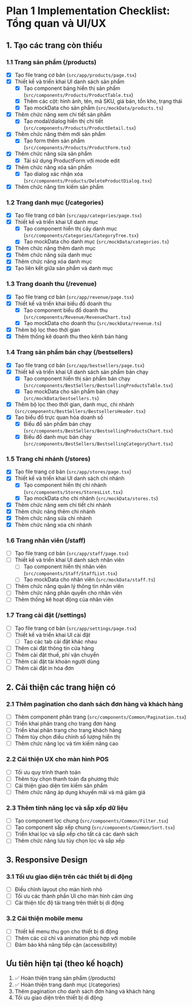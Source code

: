 # Plan 1 Implementation Checklist: Tổng quan và UI/UX

## 1. Tạo các trang còn thiếu

### 1.1 Trang sản phẩm (/products)
- [x] Tạo file trang cơ bản (`src/app/products/page.tsx`)
- [x] Thiết kế và triển khai UI danh sách sản phẩm
  - [x] Tạo component bảng hiển thị sản phẩm (`src/components/Products/ProductTable.tsx`)
  - [x] Thêm các cột: hình ảnh, tên, mã SKU, giá bán, tồn kho, trạng thái
  - [x] Tạo mockData cho sản phẩm (`src/mockData/products.ts`)
- [x] Thêm chức năng xem chi tiết sản phẩm
  - [x] Tạo modal/dialog hiển thị chi tiết (`src/components/Products/ProductDetail.tsx`)
- [x] Thêm chức năng thêm mới sản phẩm
  - [x] Tạo form thêm sản phẩm (`src/components/Products/ProductForm.tsx`)
- [x] Thêm chức năng sửa sản phẩm
  - [x] Tái sử dụng ProductForm với mode edit
- [x] Thêm chức năng xóa sản phẩm
  - [x] Tạo dialog xác nhận xóa (`src/components/Products/DeleteProductDialog.tsx`)
- [x] Thêm chức năng tìm kiếm sản phẩm

### 1.2 Trang danh mục (/categories)
- [x] Tạo file trang cơ bản (`src/app/categories/page.tsx`)
- [x] Thiết kế và triển khai UI danh mục
  - [x] Tạo component hiển thị cây danh mục (`src/components/Categories/CategoryTree.tsx`)
  - [x] Tạo mockData cho danh mục (`src/mockData/categories.ts`)
- [x] Thêm chức năng thêm danh mục
- [x] Thêm chức năng sửa danh mục
- [x] Thêm chức năng xóa danh mục
- [x] Tạo liên kết giữa sản phẩm và danh mục

### 1.3 Trang doanh thu (/revenue)
- [x] Tạo file trang cơ bản (`src/app/revenue/page.tsx`)
- [x] Thiết kế và triển khai biểu đồ doanh thu
  - [x] Tạo component biểu đồ doanh thu (`src/components/Revenue/RevenueChart.tsx`)
  - [x] Tạo mockData cho doanh thu (`src/mockData/revenue.ts`)
- [x] Thêm bộ lọc theo thời gian
- [x] Thêm thống kê doanh thu theo kênh bán hàng

### 1.4 Trang sản phẩm bán chạy (/bestsellers)
- [x] Tạo file trang cơ bản (`src/app/bestsellers/page.tsx`)
- [x] Thiết kế và triển khai UI danh sách sản phẩm bán chạy
  - [x] Tạo component hiển thị sản phẩm bán chạy (`src/components/BestSellers/BestsellingProductsTable.tsx`)
  - [x] Tạo mockData cho sản phẩm bán chạy (`src/mockData/bestsellers.ts`)
- [x] Thêm bộ lọc theo thời gian, danh mục, chi nhánh (`src/components/BestSellers/BestsellersHeader.tsx`)
- [x] Tạo biểu đồ trực quan hóa doanh số
  - [x] Biểu đồ sản phẩm bán chạy (`src/components/BestSellers/BestsellingProductsChart.tsx`)
  - [x] Biểu đồ danh mục bán chạy (`src/components/BestSellers/BestsellingCategoryChart.tsx`)

### 1.5 Trang chi nhánh (/stores)
- [x] Tạo file trang cơ bản (`src/app/stores/page.tsx`)
- [x] Thiết kế và triển khai UI danh sách chi nhánh
  - [x] Tạo component hiển thị chi nhánh (`src/components/Stores/StoresList.tsx`)
  - [x] Tạo mockData cho chi nhánh (`src/mockData/stores.ts`)
- [x] Thêm chức năng xem chi tiết chi nhánh
- [x] Thêm chức năng thêm chi nhánh
- [x] Thêm chức năng sửa chi nhánh
- [x] Thêm chức năng xóa chi nhánh

### 1.6 Trang nhân viên (/staff)
- [ ] Tạo file trang cơ bản (`src/app/staff/page.tsx`)
- [ ] Thiết kế và triển khai UI danh sách nhân viên
  - [ ] Tạo component hiển thị nhân viên (`src/components/Staff/StaffList.tsx`)
  - [ ] Tạo mockData cho nhân viên (`src/mockData/staff.ts`)
- [ ] Thêm chức năng quản lý thông tin nhân viên
- [ ] Thêm chức năng phân quyền cho nhân viên
- [ ] Thêm thống kê hoạt động của nhân viên

### 1.7 Trang cài đặt (/settings)
- [ ] Tạo file trang cơ bản (`src/app/settings/page.tsx`)
- [ ] Thiết kế và triển khai UI cài đặt
  - [ ] Tạo các tab cài đặt khác nhau
- [ ] Thêm cài đặt thông tin cửa hàng
- [ ] Thêm cài đặt thuế, phí vận chuyển
- [ ] Thêm cài đặt tài khoản người dùng
- [ ] Thêm cài đặt in hóa đơn

## 2. Cải thiện các trang hiện có

### 2.1 Thêm pagination cho danh sách đơn hàng và khách hàng
- [ ] Thêm component phân trang (`src/components/Common/Pagination.tsx`)
- [ ] Triển khai phân trang cho trang đơn hàng
- [ ] Triển khai phân trang cho trang khách hàng
- [ ] Thêm tùy chọn điều chỉnh số lượng hiển thị
- [ ] Thêm chức năng lọc và tìm kiếm nâng cao

### 2.2 Cải thiện UX cho màn hình POS
- [ ] Tối ưu quy trình thanh toán
- [ ] Thêm tùy chọn thanh toán đa phương thức
- [ ] Cải thiện giao diện tìm kiếm sản phẩm
- [ ] Thêm chức năng áp dụng khuyến mãi và mã giảm giá

### 2.3 Thêm tính năng lọc và sắp xếp dữ liệu
- [ ] Tạo component lọc chung (`src/components/Common/Filter.tsx`)
- [ ] Tạo component sắp xếp chung (`src/components/Common/Sort.tsx`)
- [ ] Triển khai lọc và sắp xếp cho tất cả các danh sách
- [ ] Thêm chức năng lưu tùy chọn lọc và sắp xếp

## 3. Responsive Design

### 3.1 Tối ưu giao diện trên các thiết bị di động
- [ ] Điều chỉnh layout cho màn hình nhỏ
- [ ] Tối ưu các thành phần UI cho màn hình cảm ứng
- [ ] Cải thiện tốc độ tải trang trên thiết bị di động

### 3.2 Cải thiện mobile menu
- [ ] Thiết kế menu thu gọn cho thiết bị di động
- [ ] Thêm các cử chỉ và animation phù hợp với mobile
- [ ] Đảm bảo khả năng tiếp cận (accessibility)

## Ưu tiên hiện tại (theo kế hoạch)
1. ✅ Hoàn thiện trang sản phẩm (/products)
2. ✅ Hoàn thiện trang danh mục (/categories)
3. Thêm pagination cho danh sách đơn hàng và khách hàng
4. Tối ưu giao diện trên thiết bị di động